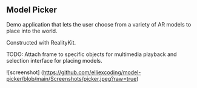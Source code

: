 <h2>Model Picker</h2>

Demo application that lets the user choose from a variety of AR models to place into the world.

Constructed with RealityKit.

TODO: Attach frame to specific objects for multimedia playback and selection interface for placing models.

![screenshot] (https://github.com/elliexcoding/model-picker/blob/main/Screenshots/picker.jpeg?raw=true)